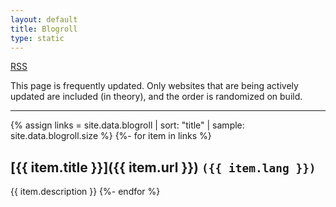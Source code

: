 ```yaml
---
layout: default
title: Blogroll
type: static
---
```


<a href="/blogroll.xml">RSS</a>

This page is frequently updated. Only websites that are being actively updated are included (in theory), and the order is randomized on build.

---

{% assign links = site.data.blogroll | sort: "title" | sample: site.data.blogroll.size %}
{%- for item in links %}
## [{{ item.title }}]({{ item.url }}) <code class="smol">({{ item.lang }})</code>    
{{ item.description }}
{%- endfor %}
